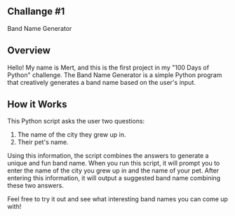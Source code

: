## Challange #1
Band Name Generator 

## Overview

Hello! My name is Mert, and this is the first project in my "100 Days of Python" challenge. The Band Name Generator is a simple Python program that creatively generates a band name based on the user's input.

## How it Works

This Python script asks the user two questions:
1. The name of the city they grew up in.
2. Their pet's name.

Using this information, the script combines the answers to generate a unique and fun band name.
When you run this script, it will prompt you to enter the name of the city you grew up in and the name of your pet. After entering this information, it will output a suggested band name combining these two answers.

Feel free to try it out and see what interesting band names you can come up with!
